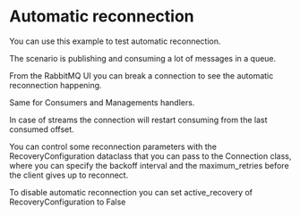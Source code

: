 Automatic reconnection
===

You can use this example to test automatic reconnection.

The scenario is publishing and consuming a lot of messages in a queue.

From the RabbitMQ UI you can break a connection to see the automatic reconnection happening.

Same for Consumers and Managements handlers.

In case of streams the connection will restart consuming from the last consumed offset.

You can control some reconnection parameters with the RecoveryConfiguration dataclass that you can pass to the Connection class, where you can specify 
the backoff interval and the maximum_retries before the client gives up to reconnect.

To disable automatic reconnection you can set active_recovery of RecoveryConfiguration to False

